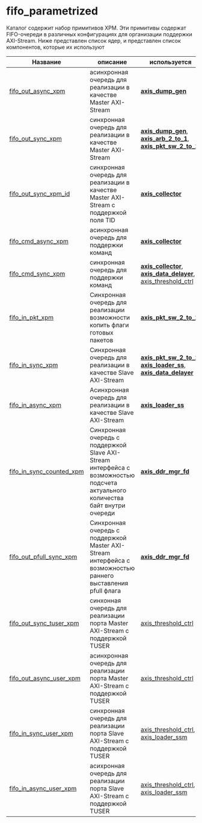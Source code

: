 # fifo_parametrized

Каталог содержит набор примитивов XPM. Эти примитивы содержат FIFO-очереди в различных конфигурациях для организации поддержки AXI-Stream.
Ниже представлен список ядер, и представлен список компонентов, которые их используют

Название | описание | используется 
---------|----------|-------------
[fifo_out_async_xpm](https://github.com/MasterPlayer/xilinx-vhdl/blob/master/fifo_parametrized/fifo_out_async_xpm/fifo_out_async_xpm.vhd) | асинхронная очередь для реализации в качестве Master AXI-Stream | [**axis_dump_gen**](https://github.com/MasterPlayer/xilinx-vhdl/tree/master/axis_infrastructure/axis_dump_gen)
[fifo_out_sync_xpm](https://github.com/MasterPlayer/xilinx-vhdl/blob/master/fifo_parametrized/fifo_out_sync_xpm/fifo_out_sync_xpm.vhd) | синхронная очередь для реализации в качестве Master AXI-Stream | [**axis_dump_gen**](https://github.com/MasterPlayer/xilinx-vhdl/tree/master/axis_infrastructure/axis_dump_gen), [**axis_arb_2_to_1**](https://github.com/MasterPlayer/xilinx-vhdl/tree/master/axis_infrastructure/axis_arb_2_to_1), [**axis_pkt_sw_2_to_1**](https://github.com/MasterPlayer/xilinx-vhdl/tree/master/axis_infrastructure/axis_pkt_sw_2_to_1)
[fifo_out_sync_xpm_id](https://github.com/MasterPlayer/xilinx-vhdl/blob/master/fifo_parametrized/fifo_out_sync_xpm_id/fifo_out_sync_xpm_id.vhd) | синхронная очередь для реализации в качестве Master AXI-Stream с поддержкой поля TID | [**axis_collector**](https://github.com/MasterPlayer/xilinx-vhdl/tree/master/axis_infrastructure/axis_collector)
[fifo_cmd_async_xpm](https://github.com/MasterPlayer/xilinx-vhdl/blob/master/fifo_parametrized/fifo_cmd_async_xpm/fifo_cmd_async_xpm.vhd) | асинхронная очередь для поддержки команд | [**axis_collector**](https://github.com/MasterPlayer/xilinx-vhdl/tree/master/axis_infrastructure/axis_collector)
[fifo_cmd_sync_xpm](https://github.com/MasterPlayer/xilinx-vhdl/blob/master/fifo_parametrized/fifo_cmd_sync_xpm/fifo_cmd_sync_xpm.vhd) | синхронная очередь для поддержки команд | [**axis_collector**](https://github.com/MasterPlayer/xilinx-vhdl/tree/master/axis_infrastructure/axis_collector), [**axis_data_delayer**](https://github.com/MasterPlayer/xilinx-vhdl/tree/master/axis_infrastructure/axis_data_delayer), [axis_threshold_ctrl](https://github.com/MasterPlayer/xilinx-vhdl/tree/master/axis_infrastructure/axis_threshold_ctrl)
[fifo_in_pkt_xpm](https://github.com/MasterPlayer/xilinx-vhdl/blob/master/fifo_parametrized/fifo_in_pkt_sw/fifo_in_pkt_sw.vhd) | Синхронная очередь для реализации возможности копить флаги готовых пакетов | [**axis_pkt_sw_2_to_1**](https://github.com/MasterPlayer/xilinx-vhdl/tree/master/axis_infrastructure/axis_pkt_sw_2_to_1)
[fifo_in_sync_xpm](https://github.com/MasterPlayer/xilinx-vhdl/blob/master/fifo_parametrized/fifo_in_sync_xpm/fifo_in_sync_xpm.vhd) | Синхронная очередь для реализации в качестве Slave AXI-Stream | [**axis_pkt_sw_2_to_1**](https://github.com/MasterPlayer/xilinx-vhdl/tree/master/axis_infrastructure/axis_pkt_sw_2_to_1), [**axis_loader_ss**](https://github.com/MasterPlayer/xilinx-vhdl/tree/master/axis_infrastructure/axis_loader_ss), [**axis_data_delayer**](https://github.com/MasterPlayer/xilinx-vhdl/tree/master/axis_infrastructure/axis_data_delayer)
[fifo_in_async_xpm](https://github.com/MasterPlayer/xilinx-vhdl/blob/master/fifo_parametrized/fifo_in_sync_xpm/fifo_in_sync_xpm.vhd) | Асинхронная очередь для реализации в качестве Slave AXI-Stream | [**axis_loader_ss**](https://github.com/MasterPlayer/xilinx-vhdl/tree/master/axis_infrastructure/axis_loader_ss)
[fifo_in_sync_counted_xpm](https://github.com/MasterPlayer/xilinx-vhdl/blob/master/fifo_parametrized/fifo_in_sync_counted_xpm/fifo_in_sync_counted.vhd) | Синхронная очередь с поддержкой Slave AXI-Stream интерфейса с возможностью подсчета актуального количества байт внутри очереди | [**axis_ddr_mgr_fd**](https://github.com/MasterPlayer/xilinx-vhdl/tree/master/axis_infrastructure/axis_ddr_mgr_fd)
[fifo_out_pfull_sync_xpm](https://github.com/MasterPlayer/xilinx-vhdl/blob/master/fifo_parametrized/fifo_out_pfull_sync_xpm/fifo_out_pfull_sync_xpm.vhd) | Синхронная очередь с поддержкой Master AXI-Stream интерфейса с возможностью раннего выставления pfull флага | [**axis_ddr_mgr_fd**](https://github.com/MasterPlayer/xilinx-vhdl/tree/master/axis_infrastructure/axis_ddr_mgr_fd)
[fifo_out_sync_tuser_xpm]() | синхонная очередь для реализации порта Master AXI-Stream с поддержкой TUSER | [axis_threshold_ctrl](https://github.com/MasterPlayer/xilinx-vhdl/tree/master/axis_infrastructure/axis_threshold_ctrl)
[fifo_out_async_user_xpm]() | асинхронная очередь для реализации порта Master AXI-Stream с поддержкой TUSER | [axis_threshold_ctrl](https://github.com/MasterPlayer/xilinx-vhdl/tree/master/axis_infrastructure/axis_threshold_ctrl)
[fifo_in_sync_user_xpm]() | синхронная очередь для реализации порта Slave AXI-Stream с поддержкой TUSER | [axis_threshold_ctrl](https://github.com/MasterPlayer/xilinx-vhdl/tree/master/axis_infrastructure/axis_threshold_ctrl), [axis_loader_ssm](https://github.com/MasterPlayer/xilinx-vhdl/tree/master/axis_infrastructure/axis_loader_ssm)
[fifo_in_async_user_xpm]() | асихронная очередь для реализации порта Slave AXI-Stream с поддержкой TUSER | [axis_threshold_ctrl](https://github.com/MasterPlayer/xilinx-vhdl/tree/master/axis_infrastructure/axis_threshold_ctrl), [axis_loader_ssm](https://github.com/MasterPlayer/xilinx-vhdl/tree/master/axis_infrastructure/axis_loader_ssm)
